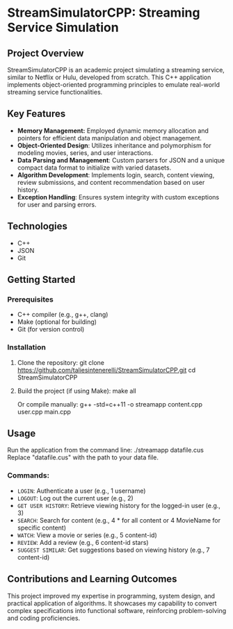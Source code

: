 # StreamSimulatorCPP: Streaming Service Simulation

## Project Overview
StreamSimulatorCPP is an academic project simulating a streaming service, similar to Netflix or Hulu, developed from scratch. This C++ application implements object-oriented programming principles to emulate real-world streaming service functionalities.

## Key Features
- **Memory Management:** Employed dynamic memory allocation and pointers for efficient data manipulation and object management.
- **Object-Oriented Design**: Utilizes inheritance and polymorphism for modeling movies, series, and user interactions.
- **Data Parsing and Management**: Custom parsers for JSON and a unique compact data format to initialize with varied datasets.
- **Algorithm Development**: Implements login, search, content viewing, review submissions, and content recommendation based on user history.
- **Exception Handling**: Ensures system integrity with custom exceptions for user and parsing errors.

## Technologies
- C++
- JSON
- Git

## Getting Started

### Prerequisites
- C++ compiler (e.g., g++, clang)
- Make (optional for building)
- Git (for version control)

### Installation

1. Clone the repository:
   git clone https://github.com/taliesintenerelli/StreamSimulatorCPP.git
   cd StreamSimulatorCPP

2. Build the project (if using Make):
   make all

   Or compile manually:
   g++ -std=c++11 -o streamapp content.cpp user.cpp main.cpp

## Usage

Run the application from the command line:
./streamapp datafile.cus
Replace "datafile.cus" with the path to your data file.

### Commands:
- `LOGIN`: Authenticate a user (e.g., 1 username)
- `LOGOUT`: Log out the current user (e.g., 2)
- `GET USER HISTORY`: Retrieve viewing history for the logged-in user (e.g., 3)
- `SEARCH`: Search for content (e.g., 4 * for all content or 4 MovieName for specific content)
- `WATCH`: View a movie or series (e.g., 5 content-id)
- `REVIEW`: Add a review (e.g., 6 content-id stars)
- `SUGGEST SIMILAR`: Get suggestions based on viewing history (e.g., 7 content-id)

## Contributions and Learning Outcomes
This project improved my expertise in programming, system design, and practical application of algorithms. It showcases my capability to convert complex specifications into functional software, reinforcing problem-solving and coding proficiencies.
